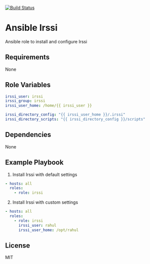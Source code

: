 [![Build Status](https://travis-ci.org/rahul0705/ansible-irssi.svg?branch=master)](https://travis-ci.org/rahul0705/ansible-irssi)

Ansible Irssi
=========

Ansible role to install and configure Irssi

Requirements
------------

None

Role Variables
--------------

```yaml
irssi_user: irssi
irssi_group: irssi
irssi_user_home: /home/{{ irssi_user }}

irssi_directory_config: "{{ irssi_user_home }}/.irssi"
irssi_directory_scripts: "{{ irssi_directory_config }}/scripts"
```

Dependencies
------------

None

Example Playbook
----------------

1) Install Irssi with default settings

```yaml
- hosts: all
  roles:
    - role: irssi
```

2) Install Irssi with custom settings

```yaml
- hosts: all
  roles:
    - role: irssi
      irssi_user: rahul
      irssi_user_home: /opt/rahul
```

License
-------

MIT
